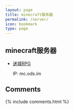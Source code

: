 ```yaml
---
layout: page
title: minecraft服务器
permalink: /server/
icon: bookmark
type: page
---
```



## minecraft服务器

* [迷城RPG](http://mc.ods.im)

   IP: mc.ods.im


## Comments

{% include comments.html %}
